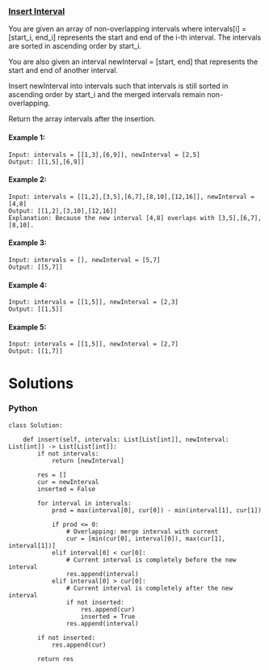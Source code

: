 ### [Insert Interval](https://leetcode.com/problems/insert-interval/) <br>

You are given an array of non-overlapping intervals where intervals[i] = [start_i, end_i] represents the start and end of the i-th interval. The intervals are sorted in ascending order by start_i.

You are also given an interval newInterval = [start, end] that represents the start and end of another interval.

Insert newInterval into intervals such that intervals is still sorted in ascending order by start_i and the merged intervals remain non-overlapping.

Return the array intervals after the insertion.


#### Example 1:

```
Input: intervals = [[1,3],[6,9]], newInterval = [2,5]
Output: [[1,5],[6,9]]

```

#### Example 2:

```
Input: intervals = [[1,2],[3,5],[6,7],[8,10],[12,16]], newInterval = [4,8]
Output: [[1,2],[3,10],[12,16]]
Explanation: Because the new interval [4,8] overlaps with [3,5],[6,7],[8,10].

```


#### Example 3:

```
Input: intervals = [], newInterval = [5,7]
Output: [[5,7]]

```

#### Example 4:

```
Input: intervals = [[1,5]], newInterval = [2,3]
Output: [[1,5]]

```

#### Example 5:

```
Input: intervals = [[1,5]], newInterval = [2,7]
Output: [[1,7]]

```


# Solutions

### Python
```
class Solution:

    def insert(self, intervals: List[List[int]], newInterval: List[int]) -> List[List[int]]:
        if not intervals:
            return [newInterval]

        res = []
        cur = newInterval
        inserted = False

        for interval in intervals:
            prod = max(interval[0], cur[0]) - min(interval[1], cur[1])

            if prod <= 0:
                # Overlapping: merge interval with current
                cur = [min(cur[0], interval[0]), max(cur[1], interval[1])]
            elif interval[0] < cur[0]:
                # Current interval is completely before the new interval
                res.append(interval)
            elif interval[0] > cur[0]:
                # Current interval is completely after the new interval
                if not inserted:
                    res.append(cur)
                    inserted = True
                res.append(interval)

        if not inserted:
            res.append(cur)

        return res
```
